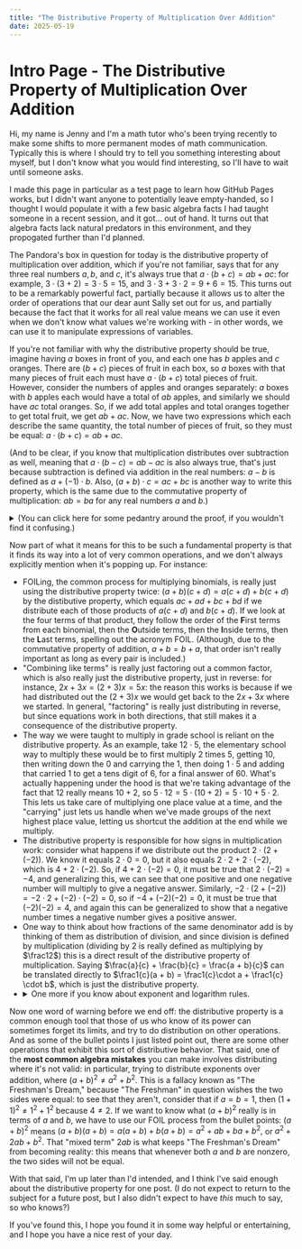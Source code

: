 ```yaml
---
title: "The Distributive Property of Multiplication Over Addition"
date: 2025-05-19
---
```


# Intro Page - The Distributive Property of Multiplication Over Addition

Hi, my name is Jenny and I'm a math tutor who's been trying recently to make some shifts to more permanent modes of math communication. Typically this is where I should try to tell you something interesting about myself, but I don't know what you would find interesting, so I'll have to wait until someone asks.

I made this page in particular as a test page to learn how GitHub Pages works, but I didn't want anyone to potentially leave empty-handed, so I thought I would populate it with a few basic algebra facts I had taught someone in a recent session, and it got... out of hand. It turns out that algebra facts lack natural predators in this environment, and they propogated further than I'd planned.

The Pandora's box in question for today is the distributive property of multiplication over addition, which if you're not familiar, says that for any three real numbers $a, b,$ and $c,$ it's always true that $a \cdot (b + c) = ab + ac$: for example, $3 \cdot (3 + 2) = 3 \cdot 5 = 15,$ and $3 \cdot 3 + 3 \cdot 2 = 9 + 6 = 15.$ This turns out to be a remarkably powerful fact, partially because it allows us to alter the order of operations that our dear aunt Sally set out for us, and partially because the fact that it works for all real value means we can use it even when we don't know what values we're working with - in other words, we can use it to manipulate expressions of variables.

If you're not familiar with why the distributive property should be true, imagine having $a$ boxes in front of you, and each one has $b$ apples and $c$ oranges. There are $(b + c)$ pieces of fruit in each box, so $a$ boxes with that many pieces of fruit each must have $a \cdot (b + c)$ total pieces of fruit. However, consider the numbers of apples and oranges separately: $a$ boxes with $b$ apples each would have a total of $ab$ apples, and similarly we should have $ac$ total oranges. So, if we add total apples and total oranges together to get total fruit, we get $ab + ac.$ Now, we have two expressions which each describe the same quantity, the total number of pieces of fruit, so they must be equal: $a \cdot (b + c) = ab + ac.$

(And to be clear, if you know that multiplication distributes over subtraction as well, meaning that $a \cdot (b - c) = ab - ac$ is also always true, that's just because subtraction is defined via addition in the real numbers: $a - b$ is defined as $a + (-1) \cdot b$. Also, $(a + b) \cdot c = ac + bc$ is another way to write this property, which is the same due to the commutative property of multiplication: $ab = ba$ for any real numbers $a$ and $b$.)

<details>
  <summary>(You can click here for some pedantry around the proof, if you wouldn't find it confusing.)</summary><br>
	<blockquote>
		Thank you for joining me. The eagle-eyed amongst you might notice that the example I presented specifically works for whole numbers $a, b,$ and $c,$ since it relies on a whole-number-centric idea of what multiplication means, but a full proof of the property for all real numbers would be hard to present, mainly because there are differences in how the real numbers tend to be formally defined. One type of approach is "axiomatic," where properties like this one are defined from the outset, and we think of the resulting set of numbers as a consequence of those rules rather than the other way around. Those approaches include this property as fundamental, in part for the reason this demonstration provides: it's a fairly important property to the basic behavior of our elementary idea of multiplication.<br><br>
		That said, there are other approaches where we build the real numbers from sequences of rational numbers, and we build rational numbers from integers, and integers are built from these whole numbers we're discussing. That said, in that perspective, each step of that process preserves this property because of how each operation is defined for the new set of numbers based on the results of performing those operations on the old set. I've omitted a full proof in this spirit for the sake of time, but the point is that this example with the integers is more sufficient than it might immediately appear. 
	</blockquote>
</details>

Now part of what it means for this to be such a fundamental property is that it finds its way into a lot of very common operations, and we don't always explicitly mention when it's popping up. For instance:

- FOILing, the common process for multiplying binomials, is really just using the distributive property twice: $(a+b)(c+d) = a(c+d) + b(c+d)$ by the distibutive property, which equals $ac + ad + bc + bd$ if we distribute each of those products of $a(c+d)$ and $b(c+d)$. If we look at the four terms of that product, they follow the order of the <b>F</b>irst terms from each binomial, then the <b>O</b>utside terms, then the <b>I</b>nside terms, then the <b>L</b>ast terms, spelling out the acronym FOIL. (Although, due to the commutative property of addition, $a + b = b + a$, that order isn't really important as long as every pair is included.)
- "Combining like terms" is really just factoring out a common factor, which is also really just the distributive property, just in reverse: for instance, $2x + 3x = (2 + 3)x = 5x$: the reason this works is because if we had distributed out the $(2 + 3)x$ we would get back to the $2x + 3x$ where we started. In general, "factoring" is really just distributing in reverse, but since equations work in both directions, that still makes it a consequence of the distributive property.
- The way we were taught to multiply in grade school is reliant on the distributive property. As an example, take $12 \cdot 5,$ the elementary school way to multiply these would be to first multiply $2$ times $5$, getting $10$, then writing down the $0$ and carrying the $1$, then doing $1 \cdot 5$ and adding that carried $1$ to get a tens digit of $6$, for a final answer of $60$. What's actually happening under the hood is that we're taking advantage of the fact that $12$ really means $10 + 2$, so $5 \cdot 12 = 5 \cdot (10 + 2) = 5 \cdot 10 + 5 \cdot 2$. This lets us take care of multiplying one place value at a time, and the "carrying" just lets us handle when we've made groups of the next highest place value, letting us shortcut the addition at the end while we multiply.
- The distributive property is responsible for how signs in multiplication work: consider what happens if we distribute out the product $2 \cdot (2 + (-2))$. We know it equals $2 \cdot 0 = 0$, but it also equals $2 \cdot 2 + 2 \cdot (-2)$, which is $4 + 2 \cdot (-2)$. So, if $4 + 2 \cdot (-2) = 0,$ it must be true that $2 \cdot (-2) = -4,$ and generalizing this, we can see that one positive and one negative number will multiply to give a negative answer. Similarly, $-2 \cdot (2 + (-2)) = -2 \cdot 2 + (-2) \cdot (-2) = 0,$ so if $-4 + (-2)(-2) = 0,$ it must be true that $(-2)(-2) = 4$, and again this can be generalized to show that a negative number times a negative number gives a positive answer.
- One way to think about how fractions of the same denominator add is by thinking of them as distribution of division, and since division is defined by multiplication (dividing by $2$ is really defined as multiplying by $\frac12$) this is a direct result of the distributive property of multiplication. Saying $\frac{a}{c} + \frac{b}{c} = \frac{a + b}{c}$ can be translated directly to $\frac1{c}(a + b) = \frac1{c}\cdot a + \frac1{c} \cdot b$, which is just the distributive property.
- <details>
	<summary>One more if you know about exponent and logarithm rules.</summary>
	The exponent rule $(ab)^n = a^n \cdot b^n$ can be thought of as the distributive property of multiplication over addition: consider that $(ab)^n = (e^{\ln(ab)})^n$, and because $(a^b)^c = a^{bc}$, this equals $e^{n \cdot \ln(ab)}$. By the logarithm rule $\ln(ab) = \ln(a) + \ln(b)$ (which is just the mirror image of the power rule $e^a \cdot e^b = e^{a+b}$) we get that this is equal to $e^{n \cdot (\ln(a) + \ln(b))} = e^{n \ln(a) + n \ln(b)} = e^{n \ln(a)} \cdot e^{n \ln(b)} = (e^{\ln(a)})^n \cdot (e^{\ln(b)})^n = a^n \cdot b^n$, as promised.
</details>

Now one word of warning before we end off: the distributive property is a common enough tool that those of us who know of its power can sometimes forget its limits, and try to do distribution on other operations. And as some of the bullet points I just listed point out, there are some other operations that exhibit this sort of distributive behavior. That said, one of the <b>most common algebra mistakes</b> you can make involves distributing where it's not valid: in particular, trying to distribute exponents over addition, where $(a + b)^2 \neq a^2 + b^2$. This is a fallacy known as "The Freshman's Dream," because "The Freshman" in question wishes the two sides were equal: to see that they aren't, consider that if $a = b = 1,$ then $(1 + 1)^2 \neq 1^2 + 1^2$ because $4 \neq 2$. If we want to know what $(a + b)^2$ really is in terms of $a$ and $b$, we have to use our FOIL process from the bullet points: $(a + b)^2$ means $(a + b)(a + b) = a(a + b) + b(a + b) = a^2 + ab + ba + b^2,$ or $a^2 + 2ab + b^2$. That "mixed term" $2ab$ is what keeps "The Freshman's Dream" from becoming reality: this means that whenever both $a$ and $b$ are nonzero, the two sides will not be equal.

With that said, I'm up later than I'd intended, and I think I've said enough about the distributive property for one post. (I do not expect to return to the subject for a future post, but I also didn't expect to have <i>this</i> much to say, so who knows?)

If you've found this, I hope you found it in some way helpful or entertaining, and I hope you have a nice rest of your day.
